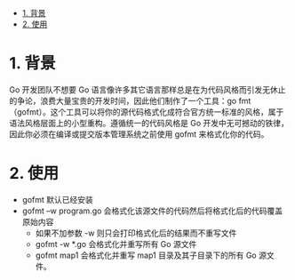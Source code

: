 <!-- TOC -->

- [1. 背景](#1-背景)
- [2. 使用](#2-使用)

<!-- /TOC -->

# 1. 背景
Go 开发团队不想要 Go 语言像许多其它语言那样总是在为代码风格而引发无休止的争论，浪费大量宝贵的开发时间，因此他们制作了一个工具：go fmt（gofmt）。这个工具可以将你的源代码格式化成符合官方统一标准的风格，属于语法风格层面上的小型重构。遵循统一的代码风格是 Go 开发中无可撼动的铁律，因此你必须在编译或提交版本管理系统之前使用 gofmt 来格式化你的代码。

# 2. 使用
* gofmt 默认已经安装
* gofmt –w program.go 会格式化该源文件的代码然后将格式化后的代码覆盖原始内容
    * 如果不加参数 -w 则只会打印格式化后的结果而不重写文件
    * gofmt -w *.go 会格式化并重写所有 Go 源文件
    * gofmt map1 会格式化并重写 map1 目录及其子目录下的所有 Go 源文件。
    
